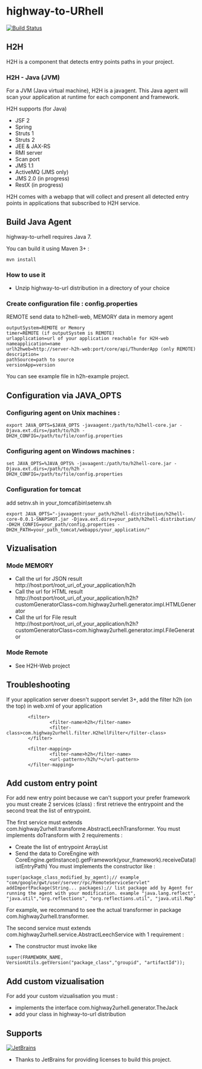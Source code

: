 # highway-to-URhell

[![Build Status](https://travis-ci.org/highway-to-urhell/highway-to-urhell.svg)](https://travis-ci.org/highway-to-urhell/highway-to-urhell)

## H2H

H2H is a component that detects entry points paths in your project.

### H2H - Java (JVM)

For a JVM (Java virtual machine), H2H is a javagent. This Java agent will scan your application at runtime for each component and framework.

H2H supports (for Java)
* JSF 2
* Spring
* Struts 1
* Struts 2
* JEE & JAX-RS
* RMI server
* Scan port
* JMS 1.1
* ActiveMQ (JMS only)
* JMS 2.0 (in progress)
* RestX (in progress)


H2H comes with a webapp that will collect and present all detected entry points in applications that subscribed to H2H service.

## Build Java Agent

highway-to-urhell requires Java 7.

You can build it using Maven 3+ :

`mvn install`

### How to use it

 * Unzip highway-to-url distribution in a directory of your choice

### Create configuration file : config.properties
REMOTE send data to h2hell-web, MEMORY data in memory agent
```
outputSystem=REMOTE or Memory
timer=REMOTE (if outputSystem is REMOTE)
urlapplication=url of your application reachable for H2H-web
nameapplication=name
urlh2hweb=http://server-h2h-web:port/core/api/ThunderApp (only REMOTE)
description=
pathSource=path to source
versionApp=version
```
You can see example file in h2h-example project.

## Configuration via JAVA_OPTS

### Configuring agent on  Unix machines :
```
export JAVA_OPTS=$JAVA_OPTS -javaagent:/path/to/h2hell-core.jar -Djava.ext.dirs=/path/to/h2h -DH2H_CONFIG=/path/to/file/config.properties
```

### Configuring agent on Windows machines :  
```
set JAVA_OPTS=%JAVA_OPTS% -javaagent:/path/to/h2hell-core.jar -Djava.ext.dirs=/path/to/h2h -DH2H_CONFIG=/path/to/file/config.properties
```

### Configuration for tomcat
add setnv.sh in your_tomcat\bin\setenv.sh
```
export JAVA_OPTS="-javaagent:your_path/h2hell-distribution/h2hell-core-0.0.1-SNAPSHOT.jar -Djava.ext.dirs=your_path/h2hell-distribution/ -DH2H_CONFIG=your_path/config.properties -DH2H_PATH=your_path_tomcat/webapps/your_application/"

```
## Vizualisation
### Mode MEMORY
* Call the url for JSON result http://host:port/root_uri_of_your_application/h2h
* Call the url for HTML result http://host:port/root_uri_of_your_application/h2h?customGeneratorClass=com.highway2urhell.generator.impl.HTMLGenerator 
* Call the url for File result http://host:port/root_uri_of_your_application/h2h?customGeneratorClass=com.highway2urhell.generator.impl.FileGenerator 

### Mode Remote
* See H2H-Web project


## Troubleshooting
If your application server doesn't support servlet 3+, add the filter h2h (on the top) in web.xml of your application
```
 		<filter>
                <filter-name>h2h</filter-name>
                <filter-class>com.highway2urhell.filter.H2hellFilter</filter-class>
        </filter>

        <filter-mapping>
                <filter-name>h2h</filter-name>
                <url-pattern>/h2h/*</url-pattern>
        </filter-mapping>

```

## Add custom entry point

For add new entry point because we can't support your prefer framework you must create 2 services (class) : first retrieve the entrypoint and the second treat the list of entrypoint.

The first service must extends com.highway2urhell.transforme.AbstractLeechTransformer. 
You must implements doTransform with 2 requirements :
* Create the list of entrypoint ArrayList<EntryPathData>
* Send the data to CoreEngine with CoreEngine.getInstance().getFramework(your_framework).receiveData(listEntryPath) 
You must implements the constructor like :
```
super(package_class_modified_by_agent);// example "com/google/gwt/user/server/rpc/RemoteServiceServlet" 
addImportPackage(String... packages);// list package add by Agent for running the agent with your modification. example "java.lang.reflect", "java.util","org.reflections", "org.reflections.util", "java.util.Map"
```
For example, we recommand to see the actual transformer in package com.highway2urhell.transformer.

The second service must extends com.highway2urhell.service.AbstractLeechService with 1 requirement :
* The constructor must invoke like 
```
super(FRAMEWORK_NAME, VersionUtils.getVersion("package_class","groupid", "artifactId"));
```

## Add custom vizualisation

For add your custom vizualisation you must : 
* implements the interface com.highway2urhell.generator.TheJack
* add your class in highway-to-url distribution

## Supports
[![JetBrains](https://www.jetbrains.com/company/docs/logo_jetbrains.png?raw=true)](https://www.jetbrains.com/webstorm/)
- Thanks to JetBrains for providing licenses to build this project.

